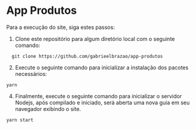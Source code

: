 # App Produtos

Para a execução do site, siga estes passos:

1. Clone este repositório para algum diretório local com o seguinte comando:

```
  git clone https://github.com/gabrieelbrazao/app-produtos
```

2. Execute o seguinte comando para inicializar a instalação dos pacotes necessários:

```
yarn
```

4. Finalmente, execute o seguinte comando para inicializar o servidor Nodejs, após compilado e iniciado, será aberta uma nova guia em seu navegador exibindo o site.

```
yarn start
```
